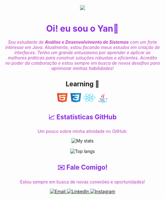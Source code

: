 ## 
<div align="center">
  <img src="https://64.media.tumblr.com/94405cfd431c45b52a4dc0f228276687/tumblr_obhulhi6621uc9x1zo1_500.gif" width="250"/>
  <h1 style="color:#8A2BE2;">Oi! eu sou o Yan👋</h1>
  <p style="color:#BF40BF;">
    <i>Sou estudante de <b>Análise e Desenvolvimento de Sistemas</b> com um forte interesse em Java. 
    Atualmente, estou focando meus estudos em criação de interfaces.
    Tenho um grande entusiasmo por aprender e aplicar as melhores práticas para construir soluções robustas e eficientes.
    Acredito no poder da colaboração e estou sempre em busca de novos desafios para aprimorar minhas habilidades!</i>
  </p>
</div>

##
<div align="center" style="display: inline_block">
          <h2>Learning 📖</h2>
          <img  alt="HTML" height="30" width="40" src="https://raw.githubusercontent.com/devicons/devicon/master/icons/html5/html5-original.svg">
          <img alt="CSS" height="30" width="40" src="https://raw.githubusercontent.com/devicons/devicon/master/icons/css3/css3-original.svg"> 
          <img alt="REACT.JS" height="30" width="40" src="https://raw.githubusercontent.com/devicons/devicon/master/icons/react/react-original.svg">
          <img alt="JS" height="30" width="40" src="https://raw.githubusercontent.com/devicons/devicon/master/icons/java/java-original.svg">
          
</div>



##

<div align="center">
  <h2 style="color:#8A2BE2;">📈 Estatísticas GitHub</h2>
  <p style="color:#BF40BF;">Um pouco sobre minha atividade no GitHub:</p>
  <img alt="My stats" height="180em"  src="https://github-readme-stats.vercel.app/api?username=kennyangit&show_icons=true&theme=dark"/>
  <br/> <br/>
  <img alt="Top langs" height="180em" src="https://github-readme-stats.vercel.app/api/top-langs/?username=kennyangit&layout=compact&langs_count-&theme=dark"/>
</div>

<div align="center">
  <h2 style="color:#8A2BE2;">✉️ Fale Comigo!</h2>
  <p style="color:#BF40BF;">Estou sempre em busca de novas conexões e oportunidades!</p>
  <p>
    <a href="mailto:yankennydsn@gmail.com" target="_blank">
      <img src="https://img.shields.io/badge/Email-D14836?style=for-the-badge&logo=gmail&logoColor=white" alt="Email"/>
    </a>
    <a href="www.linkedin.com/in/yan-kenny" target="_blank">
      <img src="https://img.shields.io/badge/LinkedIn-0077B5?style=for-the-badge&logo=linkedin&logoColor=white" alt="LinkedIn"/>
    </a>
    <a href="https://www.instagram.com/oikennyan/" target="_blank">
      <img src="https://img.shields.io/badge/Instagram-E4405F?style=for-the-badge&logo=instagram&logoColor=white" alt="Instagram"/>
    </a>
  </p>
</div>
